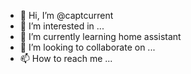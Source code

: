 - 👋 Hi, I’m @captcurrent
- 👀 I’m interested in ...
- 🌱 I’m currently learning home assistant
- 💞️ I’m looking to collaborate on ...
- 📫 How to reach me ...

<!---
captcurrent/captcurrent is a ✨ special ✨ repository because its `README.md` (this file) appears on your GitHub profile.
You can click the Preview link to take a look at your changes.
--->
